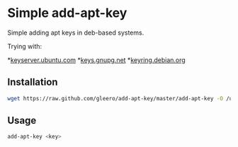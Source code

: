 # Simple add-apt-key

Simple adding apt keys in deb-based systems.

Trying with:

*[keyserver.ubuntu.com](http://keyserver.ubuntu.com/)
*[keys.gnupg.net](http://keys.gnupg.net/)
*[keyring.debian.org](http://keyring.debian.org/)

## Installation

```bash
wget https://raw.github.com/gleero/add-apt-key/master/add-apt-key -O /usr/sbin/add-apt-key && chmod +x /usr/sbin/add-apt-key
```

## Usage

```bash
add-apt-key <key>
```
